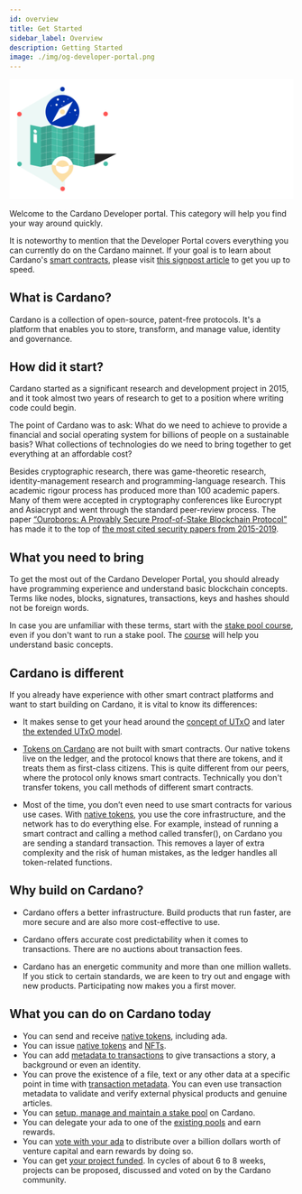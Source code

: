 ```yaml
---
id: overview
title: Get Started
sidebar_label: Overview
description: Getting Started
image: ./img/og-developer-portal.png
--- 
```

![Cardano Get Started](../../static/img/card-getting-started-title.svg)

Welcome to the Cardano Developer portal. This category will help you find your way around quickly. 

It is noteworthy to mention that the Developer Portal covers everything you can currently do on the Cardano mainnet. If your goal is to learn about Cardano's [smart contracts](smart-contracts-signpost), please visit [this signpost article](smart-contracts-signpost) to get you up to speed.

## What is Cardano? 
Cardano is a collection of open-source, patent-free protocols. It's a platform that enables you to store, transform, and manage value, identity and governance. 

## How did it start?
Cardano started as a significant research and development project in 2015, and it took almost two years of research to get to a position where writing code could begin. 

The point of Cardano was to ask: What do we need to achieve to provide a financial and social operating system for billions of people on a sustainable basis? What collections of technologies do we need to bring together to get everything at an affordable cost?

Besides cryptographic research, there was game-theoretic research, identity-management research and programming-language research. This academic rigour process has produced more than 100 academic papers. Many of them were accepted in cryptography conferences like Eurocrypt and Asiacrypt and went through the standard peer-review process. The paper [“Ouroboros: A Provably Secure Proof-of-Stake Blockchain Protocol”](https://eprint.iacr.org/2016/889.pdf) has made it to the top of [the most cited security papers from 2015-2019](https://sweis.medium.com/most-cited-security-papers-from-2015-2019-d21515db3681). 

## What you need to bring
To get the most out of the Cardano Developer Portal, you should already have programming experience and understand basic blockchain concepts. Terms like nodes, blocks, signatures, transactions, keys and hashes should not be foreign words. 

In case you are unfamiliar with these terms, start with the [stake pool course](../stake-pool-operation/overview#stake-pool-course), even if you don't want to run a stake pool. The [course](../stake-pool-operation/overview#stake-pool-course) will help you understand basic concepts.

## Cardano is different 
If you already have experience with other smart contract platforms and want to start building on Cardano, it is vital to know its differences:

- It makes sense to get your head around the [concept of UTxO](../stake-pool-course/lesson-2#the-utxo-model) and later [the extended UTxO model](https://iohk.io/en/blog/posts/2021/04/13/plutus-what-you-need-to-know/).

- [Tokens on Cardano](../native-tokens/overview) are not built with smart contracts. Our native tokens live on the ledger, and the protocol knows that there are tokens, and it treats them as first-class citizens. This is quite different from our peers, where the protocol only knows smart contracts. Technically you don't transfer tokens, you call methods of different smart contracts.

- Most of the time, you don’t even need to use smart contracts for various use cases. With [native tokens](../native-tokens/overview), you use the core infrastructure, and the network has to do everything else. For example, instead of running a smart contract and calling a method called transfer(), on Cardano you are sending a standard transaction. This removes a layer of extra complexity and the risk of human mistakes, as the ledger handles all token-related functions.


## Why build on Cardano?
- Cardano offers a better infrastructure. Build products that run faster, are more secure and are also more cost-effective to use.

- Cardano offers accurate cost predictability when it comes to transactions. There are no auctions about transaction fees.

- Cardano has an energetic community and more than one million wallets. If you stick to certain standards, we are keen to try out and engage with new products. Participating now makes you a first mover.

## What you can do on Cardano today
- You can send and receive [native tokens](../native-tokens/overview), including ada.
- You can issue [native tokens](../native-tokens/overview) and [NFTs](../native-tokens/minting-nfts).
- You can add [metadata to transactions](../transaction-metadata/overview) to give transactions a story, a background or even an identity. 
- You can prove the existence of a file, text or any other data at a specific point in time with [transaction metadata](../transaction-metadata/overview). You can even use transaction metadata to validate and verify external physical products and genuine articles.
- You can [setup, manage and maintain a stake pool](../stake-pool-operation/overview) on Cardano.
- You can delegate your ada to one of the [existing pools](../../showcase?tags=pooltool) and earn rewards.
- You can [vote with your ada](../funding/overview) to distribute over a billion dollars worth of venture capital and earn rewards by doing so.
- You can get [your project funded](../funding/overview). In cycles of about 6 to 8 weeks, projects can be proposed, discussed and voted on by the Cardano community.